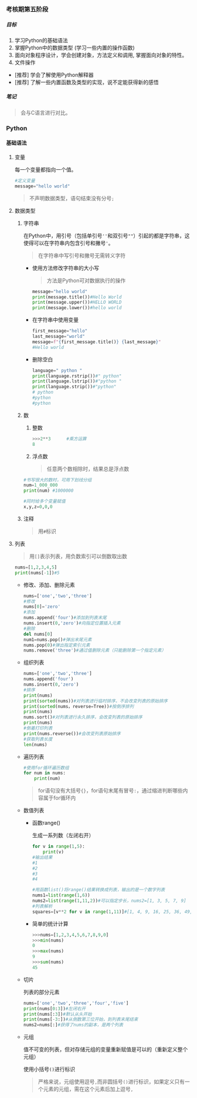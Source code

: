 ### 考核期第五阶段

##### 目标

1. 学习Python的基础语法
2. 掌握Python中的数据类型 (学习一些内置的操作函数)
3. ⾯向对象程序设计，学会创建对象，方法定义和调⽤, 掌握面向对象的特性。
4. ⽂件操作

- [推荐] 学会了解使用Python解释器
- [推荐] 了解一些内置函数及类型的实现，说不定能获得新的感悟

##### 笔记

> 会与C语言进行对比。

### Python

#### 基础语法

1. 变量

   每一个变量都指向一个值。

   ~~~Python
   #定义变量
   message="hello world"
   ~~~

   > 不声明数据类型，语句结束没有分号`;`

2. 数据类型

   1. 字符串

      在Python中，用引号（包括单引号`''`和双引号`""`）引起的都是字符串，这使得可以在字符串内包含引号和撇号`'`。

      > 在字符串中写引号和撇号无需转义字符

      * 使用方法修改字符串的大小写

        > 方法是Python可对数据执行的操作

        ~~~Python
        message="hello world"
        print(message.title())#Hello World
        print(message.upper())#HELLO WORLD
        print(message.lower())#hello world
        ~~~

      * 在字符串中使用变量

        ~~~Python
        first_message="hello"
        last_message="world"
        message=f"{first_message.title()} {last_message}"
        #Hello world
        ~~~

      * 删除空白

        ~~~Python
        language=" python "
        print(language.rstrip())#" python"
        print(language.lstrip())#"python "
        print(language.strip())#"python"
        # python
        #python
        #python
        ~~~

   2. 数

      1. 整数

         ~~~Python
         >>>2**3      #乘方运算
         8
         ~~~

      2. 浮点数

         > 任意两个数相除时，结果总是浮点数

      ~~~Python
      #书写很大的数时，可用下划线分组
      num=1_000_000
      print(num) #1000000
      
      #同时给多个变量赋值
      x,y,z=0,0,0
      ~~~

   3. 注释

      > 用`#`标识

3. 列表

   > 用`[]`表示列表，用负数索引可以倒数取出数

   ~~~Python
   nums=[1,2,3,4,5]
   print(nums[-1])#5
   ~~~

   * 修改、添加、删除元素

     ~~~python
     nums=['one','two','three']
     #修改
     nums[0]='zero'
     #添加
     nums.append('four')#添加到列表末尾
     nums.insert(0,'zero')#向指定位置插入元素
     #删除
     del nums[0]
     num1=nums.pop()#弹出末尾元素
     nums.pop(0)#弹出指定索引元素
     nums.remove('three')#通过值删除元素（只能删除第一个指定元素）
     ~~~

   * 组织列表

     ~~~python
     nums=['one','two','three']
     nums.append('four')
     nums.insert(0,'zero')
     #排序
     print(nums)
     print(sorted(nums))#对列表进行临时排序，不会改变列表的原始排序
     print(sorted(nums，reverse=Tree))#按倒序排列
     print(nums)
     nums.sort()#对列表进行永久排序，会改变列表的原始排序
     print(nums)
     #倒着打印列表
     print(nums.reverse())#会改变列表原始排序
     #获取列表长度
     len(nums)
     ~~~

   * 遍历列表

     ~~~python
     #使用for循环遍历数组
     for num in nums:
         print(num)
     ~~~

     > for语句没有大括号`{}`，for语句末尾有冒号`:`，通过缩进判断哪些内容属于for循环内

   * 数值列表

     * 函数range()

       生成一系列数（左闭右开）

       ~~~python
       for v in range(1,5):
           print(v)
       #输出结果    
       #1
       #2
       #3
       #4
       
       #用函数list()将range()结果转换成列表，输出的是一个数字列表
       nums1=list(range(1,6))
       nums2=list(range(1,11,2))#可以指定步长，nums2=[1, 3, 5, 7, 9]
       #列表解析
       squares=[v**2 for v in range(1,11)]#[1, 4, 9, 16, 25, 36, 49, 64, 81, 100]
       ~~~

     * 简单的统计计算

       ~~~python
       >>>nums=[1,2,3,4,5,6,7,8,9,0]
       >>>min(nums)
       0
       >>>max(nums)
       9
       >>>sum(nums)
       45
       ~~~

   * 切片

     列表的部分元素

     ~~~python
     nums=['one','two','three','four','five']
     print(nums[0:3])#左闭右开
     print(nums[:3])#默认从头开始
     print(nums[-3:])#从倒数第三位开始，到列表末尾结束
     nums2=nums[:]#获得了nums的副本，是两个列表
     ~~~

   * 元组

     值不可变的列表，但对存储元组的变量重新赋值是可以的（重新定义整个元组）

     使用小括号`()`进行标识

     > 严格来说，元组使用逗号`,`而非圆括号`()`进行标识，如果定义只有一个元素的元组，需在这个元素后加上逗号`,`

